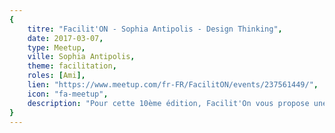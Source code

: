 ```yaml
---
{
	titre: "Facilit'ON - Sophia Antipolis - Design Thinking",
	date: 2017-03-07,
	type: Meetup,
	ville: Sophia Antipolis,
	theme: facilitation,
	roles: [Ami],
	lien: "https://www.meetup.com/fr-FR/FacilitON/events/237561449/",
	icon: "fa-meetup",
	description: "Pour cette 10ème édition, Facilit'On vous propose une découverte du Design Thinking dans un format inspiré par le "Crash Course" de l'institut du design de l'université Stanford!"
}
---
```

